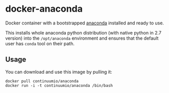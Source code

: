 # docker-anaconda

Docker container with a bootstrapped [anaconda][] installed and ready to use.

This installs whole anaconda python distribution (with native python in 2.7 version) into the ``/opt/anaconda`` environment
and ensures that the default user has ``conda`` tool on their path.


Usage
-----
You can download and use this image by pulling it:

    docker pull continuumio/anaconda
    docker run -i -t continuumio/anaconda /bin/bash


[anaconda]: http://docs.continuum.io/anaconda/index.html
